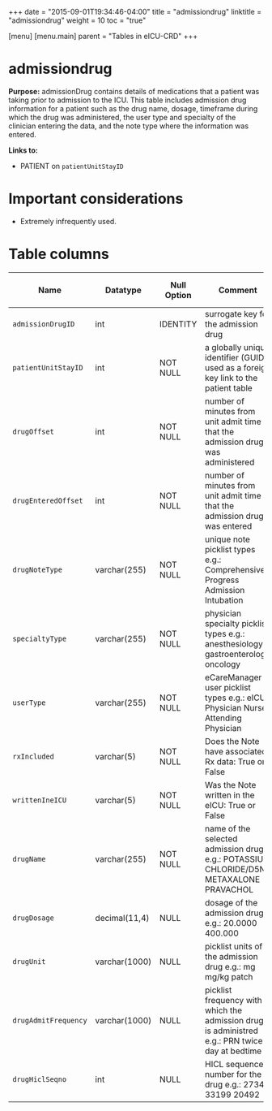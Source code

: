 +++
date = "2015-09-01T19:34:46-04:00"
title = "admissiondrug"
linktitle = "admissiondrug"
weight = 10
toc = "true"

[menu]
  [menu.main]
    parent = "Tables in eICU-CRD"
+++

# admissiondrug

**Purpose:** admissionDrug contains details of medications that a patient was taking prior to admission to the ICU. This table includes admission drug information for a patient such as the drug name, dosage, timeframe during which the drug was administered, the user type and specialty of the clinician entering the data, and the note type where the information was entered.

**Links to:**

* PATIENT on `patientUnitStayID`

# Important considerations

* Extremely infrequently used.

# Table columns

Name | Datatype | Null Option | Comment | Is Key | Stored Transformed Created
---- | ---- | ---- | ---- | ---- | ----
`admissionDrugID` | int | IDENTITY | surrogate key for the admission drug | PK | C
`patientUnitStayID` | int | NOT NULL | a globally unique identifier (GUID) used as a foreign key link to the patient table | FK | C
`drugOffset` | int | NOT NULL | number of minutes from unit admit time that the admission drug was administered |  | C
`drugEnteredOffset` | int | NOT NULL | number of minutes from unit admit time that the admission drug was entered |  | C
`drugNoteType` | varchar(255) | NOT NULL | unique note picklist types e.g.: Comprehensive Progress Admission Intubation |  | S
`specialtyType` | varchar(255) | NOT NULL | physician specialty picklist types e.g.: anesthesiology gastroenterology oncology |  | S
`userType` | varchar(255) | NOT NULL | eCareManager user picklist types e.g.: eICU Physician Nurse Attending Physician |  | S
`rxIncluded` | varchar(5) | NOT NULL | Does the Note have associated Rx data: True or False |  | S
`writtenIneICU` | varchar(5) | NOT NULL | Was the Note written in the eICU: True or False |  | S
`drugName` | varchar(255) | NOT NULL | name of the selected admission drug e.g.: POTASSIUM CHLORIDE/D5NS METAXALONE PRAVACHOL |  | S
`drugDosage` | decimal(11,4) | NULL | dosage of the admission drug e.g.: 20.0000 400.000 |  | S
`drugUnit` | varchar(1000) | NULL | picklist units of the admission drug e.g.: mg mg/kg patch |  | S
`drugAdmitFrequency` | varchar(1000) | NULL | picklist frequency with which the admission drug is administred e.g.: PRN twice a day at bedtime |  | S
`drugHiclSeqno` | int | NULL | HICL sequence number for the drug e.g.: 2734 33199 20492 |  | S

<!-- # Detailed description

* To follow. -->

